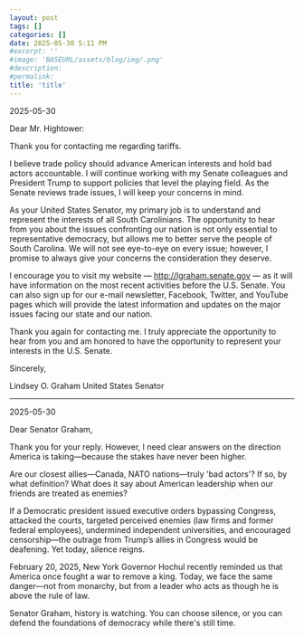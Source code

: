 ```yaml
---
layout: post
tags: []
categories: []
date: 2025-05-30 5:11 PM
#excerpt: ''
#image: 'BASEURL/assets/blog/img/.png'
#description:
#permalink:
title: 'title'
---
```


2025-05-30

Dear Mr. Hightower:

Thank you for contacting me regarding tariffs.

I believe trade policy should advance American interests and hold bad actors accountable.  I will continue working with my Senate colleagues and President Trump to support policies that level the playing field.  As the Senate reviews trade issues, I will keep your concerns in mind.

As your United States Senator, my primary job is to understand and represent the interests of all South Carolinians.  The opportunity to hear from you about the issues confronting our nation is not only essential to representative democracy, but allows me to better serve the people of South Carolina.  We will not see eye-to-eye on every issue; however, I promise to always give your concerns the consideration they deserve.

I encourage you to visit my website — http://lgraham.senate.gov — as it will have information on the most recent activities before the U.S. Senate.  You can also sign up for our e-mail newsletter, Facebook, Twitter, and YouTube pages which will provide the latest information and updates on the major issues facing our state and our nation.

Thank you again for contacting me. I truly appreciate the opportunity to hear from you and am honored to have the opportunity to represent your interests in the U.S. Senate.

Sincerely,

Lindsey O. Graham
United States Senator

----

2025-05-30

Dear Senator Graham,

Thank you for your reply. However, I need clear answers on the direction America is taking—because the stakes have never been higher.

Are our closest allies—Canada, NATO nations—truly 'bad actors'? If so, by what definition? What does it say about American leadership when our friends are treated as enemies?

If a Democratic president issued executive orders bypassing Congress, attacked the courts, targeted perceived enemies (law firms and former federal employees), undermined independent universities, and encouraged censorship—the outrage from Trump’s allies in Congress would be deafening. Yet today, silence reigns.

February 20, 2025, New York Governor Hochul recently reminded us that America once fought a war to remove a king. Today, we face the same danger—not from monarchy, but from a leader who acts as though he is above the rule of law.

Senator Graham, history is watching. You can choose silence, or you can defend the foundations of democracy while there's still time.


